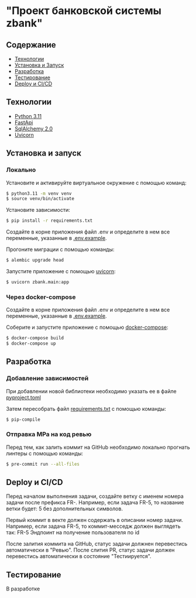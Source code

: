 # "Проект банковской системы zbank"

## Содержание
- [Технологии](#технологии)
- [Установка и Запуск](#Установка-и-запуск)
- [Разработка](#Разработка)
- [Тестирование](#тестирование)
- [Deploy и CI/CD](#Deploy-и-CICD)

## Технологии
- [Python 3.11](https://www.python.org/)
- [FastApi](https://fastapi.tiangolo.com/ru/)
- [SqlAlchemy 2.0](https://www.sqlalchemy.org/)
- [Uvicorn](https://www.uvicorn.org/)

## Установка и запуск
### Локально
Установите и активируйте виртуальное окружение с помощью команд:
```sh
$ python3.11 -m venv venv
$ source venv/bin/activate
```

Установите зависимости:
```sh
$ pip install -r requirements.txt
```

Создайте в корне приложения файл .env и определите в нем все переменные, указанные в [.env.example](./.env.example).

Прогоните миграции с помощью команды:
```sh
$ alembic upgrade head
```

Запустите приложение с помощью [uvicorn](https://www.uvicorn.org/):
```sh
$ uvicorn zbank.main:app
```
### Через docker-compose
Создайте в корне приложения файл .env и определите в нем все переменные, указанные в [.env.example](./.env.example).

Соберите и запустите приложение с помощью [docker-compose](https://docs.docker.com/compose/):
```sh
$ docker-compose build
$ docker-compose up
```
## Разработка

### Добавление зависимостей
При добавлении новой библиотеки необходимо указать ее в файле [pyproject.toml](./pyproject.toml)

Затем пересобрать файл [requirements.txt](./requirements.txt) с помощью команды:
```sh
$ pip-compile
```

### Отправка МРа на код ревью
Перед тем, как залить коммит на GitHub необходимо локально прогнать линтеры с помощью команды:
```sh
$ pre-commit run --all-files
```

## Deploy и CI/CD
Перед началом выполнения задачи, создайте ветку с именем номера задачи после префикса FR-.
Например, если задача FR-5, то название ветки будет: 5 без дополнительных символов.

Первый коммит в векте должен содержать в описании номер задачи. Например, если задача FR-5,
то коммит-месседж должен выглядеть так: FR-5 Эндпоинт на получение пользователя по id

После залития коммита на GitHub, статус задачи должнен перевестись автоматически в "Ревью".
После слития PR, статус задачи должен перевестись автоматически в состояние "Тестиируется".


## Тестирование
В разработке
